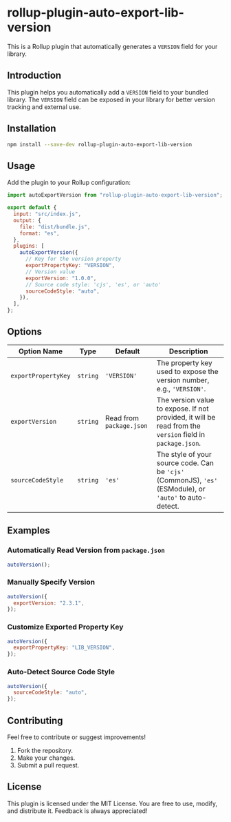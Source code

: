 # rollup-plugin-auto-export-lib-version

This is a Rollup plugin that automatically generates a `VERSION` field for your library.

## **Introduction**

This plugin helps you automatically add a `VERSION` field to your bundled library. The `VERSION` field can be exposed in your library for better version tracking and external use.

## **Installation**

```bash
npm install --save-dev rollup-plugin-auto-export-lib-version
```

## **Usage**

Add the plugin to your Rollup configuration:

```javascript
import autoExportVersion from "rollup-plugin-auto-export-lib-version";

export default {
  input: "src/index.js",
  output: {
    file: "dist/bundle.js",
    format: "es",
  },
  plugins: [
    autoExportVersion({
      // Key for the version property
      exportPropertyKey: "VERSION",
      // Version value
      exportVersion: "1.0.0",
      // Source code style: 'cjs', 'es', or 'auto'
      sourceCodeStyle: "auto",
    }),
  ],
};
```

## **Options**

| Option Name         | Type     | Default                  | Description                                                                                               |
| ------------------- | -------- | ------------------------ | --------------------------------------------------------------------------------------------------------- |
| `exportPropertyKey` | `string` | `'VERSION'`              | The property key used to expose the version number, e.g., `'VERSION'`.                                    |
| `exportVersion`     | `string` | Read from `package.json` | The version value to expose. If not provided, it will be read from the `version` field in `package.json`. |
| `sourceCodeStyle`   | `string` | `'es'`                   | The style of your source code. Can be `'cjs'` (CommonJS), `'es'` (ESModule), or `'auto'` to auto-detect.  |

## **Examples**

### Automatically Read Version from `package.json`

```javascript
autoVersion();
```

### Manually Specify Version

```javascript
autoVersion({
  exportVersion: "2.3.1",
});
```

### Customize Exported Property Key

```javascript
autoVersion({
  exportPropertyKey: "LIB_VERSION",
});
```

### Auto-Detect Source Code Style

```javascript
autoVersion({
  sourceCodeStyle: "auto",
});
```

## **Contributing**

Feel free to contribute or suggest improvements!

1. Fork the repository.
2. Make your changes.
3. Submit a pull request.

## **License**

This plugin is licensed under the MIT License.
You are free to use, modify, and distribute it. Feedback is always appreciated!
